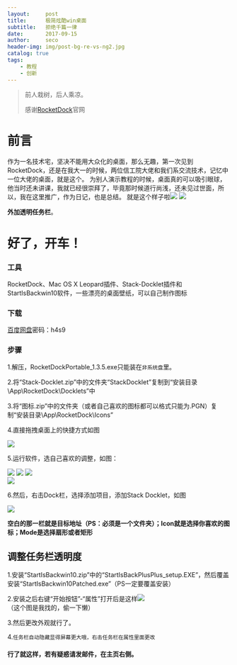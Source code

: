 ```yaml
---
layout:     post
title:      极简炫酷win桌面
subtitle:   拒绝千篇一律
date:       2017-09-15
author:     seco
header-img: img/post-bg-re-vs-ng2.jpg
catalog: true
tags:
    - 教程
    - 创新
---
```


> 前人栽树，后人乘凉。
> 
> 感谢[RocketDock](https://rocketdock.com)官网

# 前言
作为一名技术宅，坚决不能用大众化的桌面，那么无趣，第一次见到RocketDock，还是在我大一的时候，两位信工院大佬和我们系交流技术，记忆中一位大佬的桌面，就是这个。
为别人演示教程的时候，桌面真的可以吸引眼球，他当时还未讲课，我就已经很崇拜了，毕竟那时候道行尚浅，还未见过世面，所以，我在这里推广，作为日记，也是总结。
就是这个样子啦![](http://ow67xuzmd.bkt.clouddn.com/image/postpost-bg-1.jpg)
![](http://ow67xuzmd.bkt.clouddn.com/image/re)

**外加透明任务栏**。
# 好了，开车！

### 工具
RocketDock、Mac OS X Leopard插件、Stack-Docklet插件和StartIsBackwin10软件，一些漂亮的桌面壁纸，可以自己制作图标

### 下载
[百度网盘](http://pan.baidu.com/s/1dF1Yvgl)密码：h4s9

### 步骤

1.解压，RocketDockPortable_1.3.5.exe只能装在`非系统盘`里。

2.将“Stack-Docklet.zip”中的文件夹“StackDocklet”复制到“安装目录\App\RocketDock\Docklets”中

3.将“图标.zip”中的文件夹（或者自己喜欢的图标都可以格式只能为.PGN）复制“安装目录\App\RocketDock\Icons”

4.直接拖拽桌面上的快捷方式如图

![](http://ow67xuzmd.bkt.clouddn.com/image/we)

5.运行软件，选自己喜欢的调整，如图：

![](http://ow67xuzmd.bkt.clouddn.com/image/one) 
![](http://ow67xuzmd.bkt.clouddn.com/image/two) 
![](http://ow67xuzmd.bkt.clouddn.com/image/thr)  
![](http://ow67xuzmd.bkt.clouddn.com/image/four)

6.然后，右击Dock栏，选择添加项目，添加Stack Docklet，如图

![](http://ow67xuzmd.bkt.clouddn.com/image/fh)

**空白的那一栏就是目标地址（PS：必须是一个文件夹）；Icon就是选择你喜欢的图标；Mode是选择扇形或者矩形**

## 调整任务栏透明度

1.安装“StartIsBackwin10.zip”中的“StartIsBackPlusPlus_setup.EXE”，然后覆盖安装“StartIsBackwin10Patched.exe”（PS一定要覆盖安装）

2.安装之后右键“开始按钮”-“属性”打开后是这样![](http://img.pc841.com/2017/0117/20170117112644756.jpg)  （这个图是我找的，偷一下懒）

3.然后更改外观就行了。

4.`任务栏自动隐藏显得屏幕更大哦，右击任务栏在属性里面更改`

#### 行了就这样，若有疑惑请发邮件，在主页右侧。
